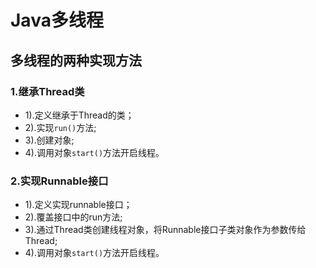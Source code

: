 # Java多线程
## 多线程的两种实现方法
### 1.继承Thread类
- 1).定义继承于Thread的类；
- 2).实现`run()`方法;
- 3).创建对象;
- 4).调用对象`start()`方法开启线程。
### 2.实现Runnable接口
- 1).定义实现runnable接口；
- 2).覆盖接口中的run方法;
- 3).通过Thread类创建线程对象，将Runnable接口子类对象作为参数传给Thread;
- 4).调用对象`start()`方法开启线程。